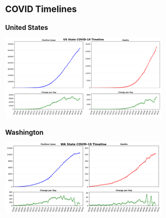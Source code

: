 # COVID Timelines

## United States
![United States COVID-19 Timeline](US-COVID-Timeline.png)

## Washington
![WA State COVID-19 Timeline](WA-COVID-Timeline.png)
